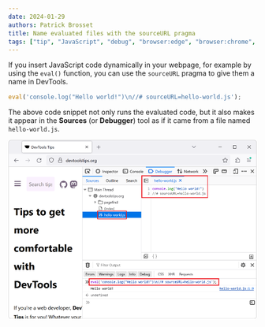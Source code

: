 ```yaml
---
date: 2024-01-29
authors: Patrick Brosset
title: Name evaluated files with the sourceURL pragma
tags: ["tip", "JavaScript", "debug", "browser:edge", "browser:chrome", "browser:firefox", "browser:safari"]
---
```


If you insert JavaScript code dynamically in your webpage, for example by using the `eval()` function, you can use the `sourceURL` pragma to give them a name in DevTools.

```js
eval('console.log("Hello world!")\n//# sourceURL=hello-world.js');
```

The above code snippet not only runs the evaluated code, but it also makes it appear in the **Sources** (or **Debugger**) tool as if it came from a file named `hello-world.js`.

![Firefox DevTools, the sourceURL pragma was used when evaluating some code in the Console, and a new file now appears in the Debugger tool, named after the string provided in the sourceURL pragma](../../assets/img/name-evaluated-files.png)
